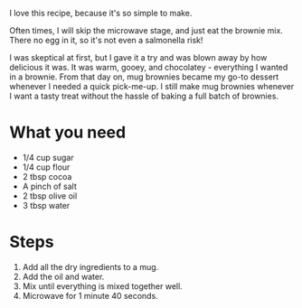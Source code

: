 I love this recipe, because it's so simple to make.

Often times, I will skip the microwave stage, and just eat the brownie mix. There no egg in it, so it's not even a salmonella risk!

I was skeptical at first, but I gave it a try and was blown away by how delicious it was. It was warm, gooey, and chocolatey - everything I wanted in a brownie. From that day on, mug brownies became my go-to dessert whenever I needed a quick pick-me-up.
I still make mug brownies whenever I want a tasty treat without the hassle of baking a full batch of brownies.



What you need
=============

* 1/4 cup sugar
* 1/4 cup flour
* 2 tbsp cocoa
* A pinch of salt
* 2 tbsp olive oil
* 3 tbsp water

Steps
=====

1. Add all the dry ingredients to a mug.
2. Add the oil and water.
3. Mix until everything is mixed together well.
4. Microwave for 1 minute 40 seconds.
